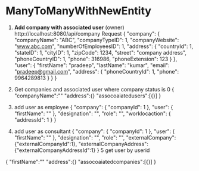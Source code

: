 # ManyToManyWithNewEntity

1. <strong>Add company with associated user</strong> (owner)<br />
    http://localhost:8080/api/company
    Request 
    {
    "company": {
        "companyName": "ABC",
        "companyTypeID": 1,
        "companyWebsite": "www.abc.com",
        "numberOfEmployeesID": 1,
        "address": {
            "countryId": 1,
            "stateID": 1,
            "cityID": 1,
            "zipCode": 1234,
            "street": "company address",
            "phoneCountryID": 1,
            "phone": 316986,
            "phoneExtension": 123
        }
    },
    "user": {
        "firstName": "pradeep",
        "lastName": "kumar",
        "email": "pradeep@gmail.com",
        "address": {
            "phoneCountryId": 1,
            "phone": 9964289813
        }
    }
}

2. Get companies and associated user where company status is 0
{
  "companyName":""
  "address":{}
  "assocoaiatedusers":[{}]
}

3. add user as employee
        {
          "company": {
            "companyId": 1
          },
          "user": {
            "firstName": ""
          },
          "designation": "",
          "role": "",
          "worklocaction": {
            "addressId": 1
          }
        }

4. add user  as consultant
      {
        "company": {
          "companyId": 1
        },
        "user": {
          "firstName": ""
        },
        "designation": "",
        "role": "",
        "externalCompany": {"externalCompanyId":1},
        "externalCompanyAddress": {"externalCompanyAddressId":1}
      }
5 get user by userid

{
  "firstName":""
  "address":{}
  "assocoaiatedcompanies":[{}]
}

